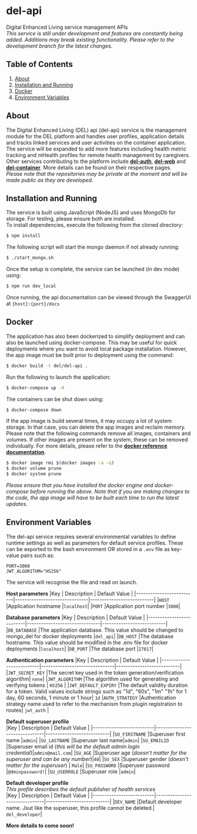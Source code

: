 # del-api
Digital Enhanced Living service management APIs  
_This service is still under development and features are constantly being added. Additions may break existing functionality. Please refer to the development branch for the latest changes._

## Table of Contents
1. [About](#about)
2. [Installation and Running](#installation-and-running)
3. [Docker](#docker)
4. [Environment Variables](#environment-variables)

## About
The Digital Enhanced Living (DEL) api (del-api) service is the management module for the DEL platform and handles user profiles, application details and tracks linked services and user activities on the container application. The service will be expanded to add more features including health metric tracking and mHealth profiles for remote health management by caregivers.  
Other services contributing to the platform include [__del-auth__](https://github.com/benphilip1991/del-auth), [__del-web__](https://github.com/benphilip1991/del-web) and [__del-container__](https://github.com/benphilip1991/del-container). More details can be found on their respective pages.  
_Please note that the repositories may be private at the moment and will be made public as they are developed._

## Installation and Running
The service is built using JavaScript (NodeJS) and uses MongoDb for storage. For testing, please ensure both are installed.  
To install dependencies, execute the following from the cloned directory: 
```bash 
$ npm install
```  
The following script will start the mongo daemon if not already running:
```bash
$ ./start_mongo.sh
```  
Once the setup is complete, the service can be launched (in dev mode) using:
```bash
$ npm run dev_local
```
Once running, the api documentation can be viewed through the SwaggerUI at `{host}:{port}/docs`  

## Docker
The application has also been dockerized to simplify deployment and can also be launched using docker-compose.
This may be useful for quick deployments where you want to avoid local package installation. However, the app image must be built prior to deployment using the command:
```bash
$ docker build -t del/del-api .
```
Run the following to launch the application:
```bash
$ docker-compose up -d
```
The containers can be shut down using:
```bash
$ docker-compose down
```
If the app image is build several times, it may occupy a lot of system storage. In that case, you can delete the app images and reclaim memory.
Please note that the following commands remove all images, containers and volumes. If other images are present on the system, these can be removed individually.
For more details, please refer to the [__docker reference documentation__](https://docs.docker.com/reference/).
```bash
$ docker image rmi $(docker images -a -q)
$ docker volume prune
$ docker system prune
```

_Please ensure that you have installed the docker engine and docker-compose before running the above._
_Note that if you are making changes to the code, the app image will have to be built each time to run the latest updates._

## Environment Variables
The del-api service requires several environmental variables to define runtime settings as well as parameters for default service profiles. These can be exported to the bash environment OR stored in a `.env` file as key-value pairs such as: 
```
PORT=3000
JWT_ALGORITHM="HS256"
```
The service will recognise the file and read on launch.  

__Host parameters__
|Key                       | Description                   | Default Value             |
|--------------------------|-------------------------------|---------------------------|
|`HOST`                    |Application hostname           |`localhost`|
|`PORT`                    |Application port number        |`3000`|

__Database parameters__
|Key                       | Description                   | Default Value             |
|--------------------------|-------------------------------|---------------------------|
|`DB_DATABASE`             |The application database. This value should be changed to mongo_del for docker deployments |`del_api`|
|`DB_HOST`                 |The database hostname. This value should be modified in the .env file for docker deployments |`localhost`|
|`DB_PORT`                 |The database port |`27017`|

__Authentication parameters__
|Key                       | Description                   | Default Value             |
|--------------------------|-------------------------------|---------------------------|
|`JWT_SECRET_KEY`          |The secret key used in the token generation/verification algorithm| `none`|
|`JWT_ALGORITHM`           |The algorithm used for generating and verifying tokens | `HS256` |
|`JWT_DEFAULT_EXPIRY`      |The default validity duration for a token. Valid values include strings such as "1d", "60s", "1m" "1h" for 1 day, 60 seconds, 1 minute or 1 hour| `1d`
|`AUTH_STRATEGY`           |Authentication strategy name used to refer to the mechanism from plugin registration to routes| `jwt_auth` |

__Default superuser profile__  
|Key                       | Description                   | Default Value             |
|--------------------------|-------------------------------|---------------------------|
|`SU_FIRSTNAME`            |Superuser first name |`admin`|
|`SU_LASTNAME`             |Superuser last name|`admin`|
|`SU_EMAILID`              |Superuser email id (_this will be the default admin login credential_)|`admin@mail.com`|
|`SU_AGE`                  |Superuser age (_doesn't matter for the superuser and can be any number_)|`40`|
|`SU_SEX`                  |Superuser gender (_doesn't matter for the superuser_) | `Male`|
|`SU_PASSWORD`             |Superuser password |`@dminpassword!`|
|`SU_USERROLE`             |Superuser role |`admin`|

__Default developer profile__  
_This profile describes the default publisher of health services_  
|Key                       | Description                   | Default Value             |
|--------------------------|-------------------------------|---------------------------|
|`DEV_NAME`                |Default developer name. Jsut like the superuser, this profile cannot be deleted.| `del_developer`|


__More details to come soon!__
